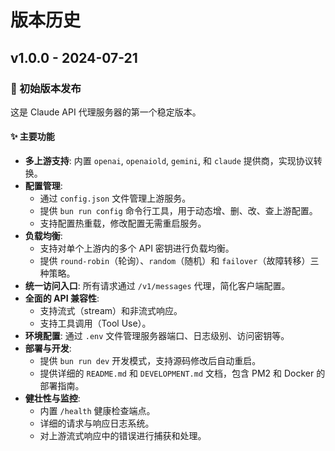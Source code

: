 # 版本历史

## v1.0.0 - 2024-07-21

### 🎉 初始版本发布

这是 Claude API 代理服务器的第一个稳定版本。

#### ✨ 主要功能

- **多上游支持**: 内置 `openai`, `openaiold`, `gemini`, 和 `claude` 提供商，实现协议转换。
- **配置管理**:
    - 通过 `config.json` 文件管理上游服务。
    - 提供 `bun run config` 命令行工具，用于动态增、删、改、查上游配置。
    - 支持配置热重载，修改配置无需重启服务。
- **负载均衡**:
    - 支持对单个上游内的多个 API 密钥进行负载均衡。
    - 提供 `round-robin`（轮询）、`random`（随机）和 `failover`（故障转移）三种策略。
- **统一访问入口**: 所有请求通过 `/v1/messages` 代理，简化客户端配置。
- **全面的 API 兼容性**:
    - 支持流式（stream）和非流式响应。
    - 支持工具调用（Tool Use）。
- **环境配置**: 通过 `.env` 文件管理服务器端口、日志级别、访问密钥等。
- **部署与开发**:
    - 提供 `bun run dev` 开发模式，支持源码修改后自动重启。
    - 提供详细的 `README.md` 和 `DEVELOPMENT.md` 文档，包含 PM2 和 Docker 的部署指南。
- **健壮性与监控**:
    - 内置 `/health` 健康检查端点。
    - 详细的请求与响应日志系统。
    - 对上游流式响应中的错误进行捕获和处理。
